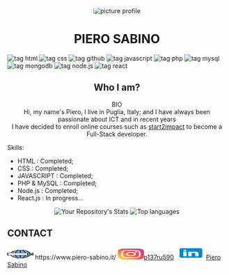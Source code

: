 <div align="center">
    <img src="https://i.ibb.co/KKnc3X6/Picture-profile-2.jpg"  alt="picture profile" width="200px" height="220px" style="border-radius:20%">
</div>
<h1 align="center"> PIERO SABINO </h1>

   
![tag html](https://img.shields.io/static/v1?label=HTML5&message=html5&logo=html5&logoColor=orange&style=plastic&logoWidth=20)
![tag css](https://img.shields.io/static/v1?label=CSS3&message=css3&logo=css3&logoColor=blue&style=plastic&logoWidth=20)
![tag github](https://img.shields.io/static/v1?label=GITHUB&message=github&logo=github&logoColor=black&style=plastic&logoWidth=20)
![tag javascript](https://img.shields.io/static/v1?label=JS&message=javascript&logo=javascript&logoColor=yellow&style=plastic&logoWidth=20)
![tag php](https://img.shields.io/static/v1?label=PHP&message=php&logo=php&style=plastic&logoWidth=20)
![tag mysql](https://img.shields.io/static/v1?label=MySQL&message=mysql&logo=mysql&style=plastic&logoWidth=20)
![tag mongodb](https://img.shields.io/static/v1?label=MONGODB&message=mongodb&logo=mongodb&logoColor=brightgreen&style=plastic&logoWidth=20)
![tag node.js](https://img.shields.io/static/v1?label=NODE.JS&message=node.js&logo=node.js&logoColor=success&style=plastic&logoWidth=20)
![tag react](https://img.shields.io/static/v1?label=REACT&message=react&logo=react&logoColor=blue&style=plastic&logoWidth=20)


 <h2 align="center"> Who I am?</h2>
<p align="center">BIO<br/>
Hi, my name's Piero, I live in Puglia, Italy; and I have always been passionate about ICT and in recent years <br/> I have decided to enroll online courses such as <a href="https://www.start2impact.it/">start2impact</a> to become a Full-Stack developer.
</p>

Skills:
- HTML        :    Completed;
- CSS         :    Completed;
- JAVASCRIPT  :    Completed;
- PHP & MySQL :    Completed;
- Node.js     :    Completed;
- React.js    :    In progress...
<div align="center">

![Your Repository's Stats](https://github-readme-stats.vercel.app/api?username=pierre1590&show_icons=true)
![Top languages](https://github-readme-stats.vercel.app/api/top-langs/?username=pierre1590&langs_count=8&show_icons=true&layout=compact)
</div>
       
<h2>CONTACT</h2>
<p>
    <img src="/img/web-search-engine.svg" width="60px" height="25px"> https://www.piero-sabino.it/
    <img src="/img/instagram.svg" width="60px" height="25px"><a href="https://www.instagram.com/p137ru590/">p137ru590</a> 
    <img src="/img/linkedin.svg" width="70px" height="30px"><a href="https://www.linkedin.com/in/piero-sabino-15a1b671/">Piero Sabino</a> 
</p>